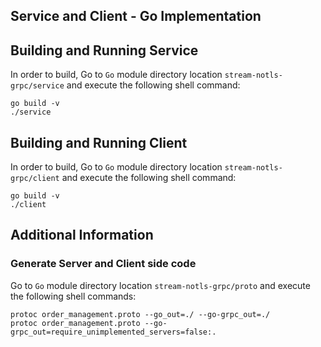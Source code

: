 ## Service and Client - Go Implementation

## Building and Running Service

In order to build, Go to ``Go`` module directory location `stream-notls-grpc/service` and execute the following
 shell command:
```
go build -v
./service
```  

## Building and Running Client   

In order to build, Go to ``Go`` module directory location `stream-notls-grpc/client` and execute the following shell command:
```
go build -v 
./client
```  

## Additional Information

### Generate Server and Client side code   
Go to ``Go`` module directory location `stream-notls-grpc/proto` and execute the following shell commands:    
``` 
protoc order_management.proto --go_out=./ --go-grpc_out=./
protoc order_management.proto --go-grpc_out=require_unimplemented_servers=false:.
``` 
